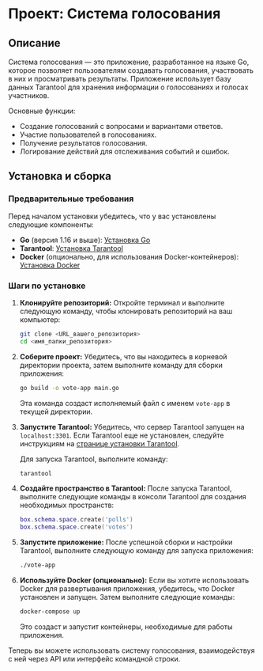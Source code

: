 # Проект: Система голосования

## Описание
Система голосования — это приложение, разработанное на языке Go, которое позволяет пользователям создавать голосования, участвовать в них и просматривать результаты. Приложение использует базу данных Tarantool для хранения информации о голосованиях и голосах участников. 

Основные функции:
- Создание голосований с вопросами и вариантами ответов.
- Участие пользователей в голосованиях.
- Получение результатов голосования.
- Логирование действий для отслеживания событий и ошибок.

## Установка и сборка

### Предварительные требования
Перед началом установки убедитесь, что у вас установлены следующие компоненты:
- **Go** (версия 1.16 и выше): [Установка Go](https://golang.org/doc/install)
- **Tarantool**: [Установка Tarantool](https://www.tarantool.io/en/download/)
- **Docker** (опционально, для использования Docker-контейнеров): [Установка Docker](https://docs.docker.com/get-docker/)

### Шаги по установке

1. **Клонируйте репозиторий:**
   Откройте терминал и выполните следующую команду, чтобы клонировать репозиторий на ваш компьютер:
   ```bash
   git clone <URL_вашего_репозитория>
   cd <имя_папки_репозитория>
   ```

2. **Соберите проект:**
   Убедитесь, что вы находитесь в корневой директории проекта, затем выполните команду для сборки приложения:
   ```bash
   go build -o vote-app main.go
   ```
   Эта команда создаст исполняемый файл с именем `vote-app` в текущей директории.

3. **Запустите Tarantool:**
   Убедитесь, что сервер Tarantool запущен на `localhost:3301`. Если Tarantool еще не установлен, следуйте инструкциям на [странице установки Tarantool](https://www.tarantool.io/en/download/).

   Для запуска Tarantool, выполните команду:
   ```bash
   tarantool
   ```

4. **Создайте пространство в Tarantool:**
   После запуска Tarantool, выполните следующие команды в консоли Tarantool для создания необходимых пространств:
   ```lua
   box.schema.space.create('polls')
   box.schema.space.create('votes')
   ```

5. **Запустите приложение:**
   После успешной сборки и настройки Tarantool, выполните следующую команду для запуска приложения:
   ```bash
   ./vote-app
   ```

6. **Используйте Docker (опционально):**
   Если вы хотите использовать Docker для развертывания приложения, убедитесь, что Docker установлен и запущен. Затем выполните следующие команды:
   ```bash
   docker-compose up
   ```
   Это создаст и запустит контейнеры, необходимые для работы приложения.

Теперь вы можете использовать систему голосования, взаимодействуя с ней через API или интерфейс командной строки.
